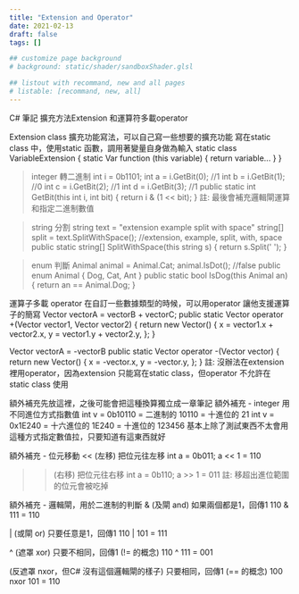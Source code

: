 ```yaml
---
title: "Extension and Operator"
date: 2021-02-13
draft: false
tags: []

## customize page background
# background: static/shader/sandboxShader.glsl

## listout with recommand, new and all pages
# listable: [recommand, new, all]
---
```


<!--more-->

C# 筆記
擴充方法Extension 和運算符多載operator

Extension
class 擴充功能寫法，可以自己寫一些想要的擴充功能
寫在static class 中，使用static 函數，調用著變量自身做為輸入
static class VariableExtension
{
    static Var function (this variable)
    {
        return variable...
    }
}

> integer 轉二進制
int i = 0b1101;
int a = i.GetBit(0); //1
int b = i.GetBit(1); //0
int c = i.GetBit(2); //1
int d = i.GetBit(3); //1
public static int GetBit(this int i, int bit)
{
    return i & (1 << bit);
}
註: 最後會補充邏輯閘運算和指定二進制數值

> string 分割
string text = "extension example split with space"
string[] split = text.SplitWithSpace(); //extension, example, split, with, space
public static string[] SplitWithSpace(this string s)
{
    return s.Split(' ');
}

> enum 判斷
Animal animal = Animal.Cat;
animal.IsDot(); //false
public enum Animal
{
    Dog,
    Cat,
    Ant
}
public static bool IsDog(this Animal an)
{
    return an == Animal.Dog;
}

運算子多載 operator
在自訂一些數據類型的時候，可以用operator 讓他支援運算子的簡寫
Vector vectorA = vectorB + vectorC;
public static Vector operator +(Vector vector1, Vector vector2)
{
    return new Vector()
    {
        x = vector1.x + vector2.x,
        y = vector1.y + vector2.y,
    };
}

Vector vectorA = -vectorB
public static Vector operator -(Vector vector)
{
    return new Vector()
    {
        x = -vector.x,
        y = -vector.y,
    };
}
註: 沒辦法在extension 裡用operator，因為extension 只能寫在static class，但operator 不允許在static class 使用

額外補充先放這裡，之後可能會把這種換算獨立成一章筆記
額外補充 - integer 用不同進位方式指數值
int v = 0b10110 = 二進制的 10110 = 十進位的 21
int v = 0x1E240 = 十六進位的 1E240 = 十進位的 123456
基本上除了測試東西不太會用這種方式指定數值拉，只要知道有這東西就好

額外補充 - 位元移動
<< (左移) 把位元往左移
int a = 0b011;
a << 1 = 110

>> (右移) 把位元往右移
int a = 0b110;
a >> 1 = 011
註: 移超出進位範圍的位元會被吃掉

額外補充 - 邏輯閘，用於二進制的判斷
& (及閘 and) 如果兩個都是1，回傳1
110 & 111 = 110

| (或閘 or) 只要任意是1，回傳1
110 | 101 = 111

^ (遮罩 xor) 只要不相同，回傳1 (!= 的概念)
110 ^ 111 = 001

(反遮罩 nxor，但C# 沒有這個邏輯閘的樣子) 只要相同，回傳1 (== 的概念)
100 nxor 101 = 110